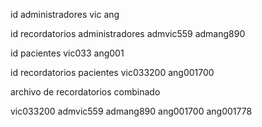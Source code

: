 id administradores
vic
ang

id recordatorios administradores
admvic559
admang890


id pacientes
vic033
ang001


id recordatorios pacientes
vic033200
ang001700



archivo de recordatorios combinado

vic033200
admvic559
admang890
ang001700
ang001778


